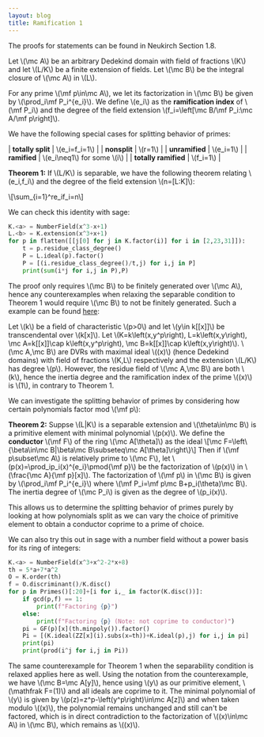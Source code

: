 ```yaml
---
layout: blog
title: Ramification 1
---
```


The proofs for statements can be found in Neukirch Section 1.8.

Let \\(\mc A\\) be an arbitrary Dedekind domain with field of fractions \\(K\\) and let \\(L/K\\) be a finite extension of fields. Let \\(\mc B\\) be the integral closure of \\(\mc A\\) in \\(L\\).

For any prime \\(\mf p\in\mc A\\), we let its factorization in \\(\mc B\\) be given by \\(\prod_i\mf P_i^{e_i}\\). We define \\(e_i\\) as the **ramification index** of \\(\mf P_i\\) and the degree of the field extension \\(f_i=\left[\mc B/\mf P_i:\mc A/\mf p\right]\\).

We have the following special cases for splitting behavior of primes:

| **totally split** | \\(e_i=f_i=1\\) |
| **nonsplit** | \\(r=1\\) |
| **unramified** | \\(e_i=1\\)  |
| **ramified** | \\(e_i\neq1\\) for some \\(i\\)  |
| **totally ramified** | \\(f_i=1\\) |

**Theorem 1:** If \\(L/K\\) is separable, we have the following theorem relating \\(e_i,f_i\\) and the degree of the field extension \\(n=[L:K]\\):

\\[\sum_{i=1}^re_if_i=n\\]

We can check this identity with sage:

```python
K.<a> = NumberField(x^3-x+1)
L.<b> = K.extension(x^3+x+1)
for p in flatten([[j[0] for j in K.factor(i)] for i in [2,23,31]]):
    t = p.residue_class_degree()
    P = L.ideal(p).factor()
    P = [(i.residue_class_degree()/t,j) for i,j in P]
    print(sum(i*j for i,j in P),P)
```

The proof only requires \\(\mc B\\) to be finitely generated over \\(\mc A\\), hence any counterexamples when relaxing the separable condition to Theorem 1 would require \\(\mc B\\) to not be finitely generated. Such a example can be found [here](https://math.stackexchange.com/a/24612/258870):

Let \\(k\\) be a field of characteristic \\(p>0\\) and let \\(y\in k[[x]]\\) be transcendental over \\(k[x]\\). Let \\(K=k\left(x,y^p\right), L=k\left(x,y\right), \mc A=k[[x]]\cap k\left(x,y^p\right), \mc B=k[[x]]\cap k\left(x,y\right)\\). \\(\mc A,\mc B\\) are DVRs with maximal ideal \\((x)\\) (hence Dedekind domains) with field of fractions \\(K,L\\) respectively and the extension \\(L/K\\) has degree \\(p\\). However, the residue field of \\(\mc A,\mc B\\) are both \\(k\\), hence the inertia degree and the ramification index of the prime \\((x)\\) is \\(1\\), in contrary to Theorem 1.

We can investigate the splitting behavior of primes by considering how certain polynomials factor mod \\(\mf p\\):

**Theorem 2:** Suppse \\(L|K\\) is a separable extension and \\(\theta\in\mc B\\) is a primitive element with minimal polynomial \\(p(x)\\). We define the **conductor** \\(\mf F\\) of the ring \\(\mc A[\theta]\\) as the ideal
\\[\mc F=\left\\{\beta\in\mc B|\beta\mc B\subseteq\mc A[\theta]\right\\}\\]
Then if \\(\mf p\subset\mc A\\) is relatively prime to \\(\mc F\\), let \\(p(x)=\prod_ip_i(x)^{e_i}\pmod{\mf p}\\) be the factorization of \\(p(x)\\) in \\(\frac{\mc A}{\mf p}[x]\\). The factorization of \\(\mf p\\) in \\(\mc B\\) is given by \\(\prod_i\mf P_i^{e_i}\\) where \\(\mf P_i=\mf p\mc B+p_i(\theta)\mc B\\). The inertia degree of \\(\mc P_i\\) is given as the degree of \\(p_i(x)\\).

This allows us to determine the splitting behavior of primes purely by looking at how polynomials split as we can vary the choice of primitive element to obtain a conductor coprime to a prime of choice.

We can also try this out in sage with a number field without a power basis for its ring of integers:

```python
K.<a> = NumberField(x^3+x^2-2*x+8)
th = 5*a+7*a^2
O = K.order(th)
f = O.discriminant()/K.disc()
for p in Primes()[:20]+[i for i,_ in factor(K.disc())]:
    if gcd(p,f) == 1:
        print(f"Factoring {p}")
    else:
        print(f"Factoring {p} (Note: not coprime to conductor)")
    pi = GF(p)[x](th.minpoly()).factor()
    Pi = [(K.ideal(ZZ[x](i).subs(x=th))+K.ideal(p),j) for i,j in pi]
    print(pi)
    print(prod(i^j for i,j in Pi))
```

The same counterexample for Theorem 1 when the separability condition is relaxed applies here as well. Using the notation from the counterexample, we have \\(\mc B=\mc A[y]\\), hence using \\(y\\) as our primitive element, \\(\mathfrak F=(1)\\) and all ideals are coprime to it. The minimal polynomial of \\(y\\) is given by \\(p(z)=z^p-\left(y^p\right)\in\mc A[z]\\) and when taken modulo \\((x)\\), the polynomial remains unchanged and still can't be factored, which is in direct contradiction to the factorization of \\((x)\in\mc A\\) in \\(\mc B\\), which remains as \\((x)\\).
